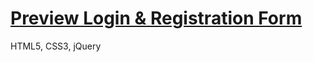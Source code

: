# [Preview Login & Registration Form](https://quyetdv.github.io/pet-projects/Form/)
HTML5, CSS3, jQuery
